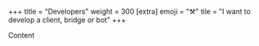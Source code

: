 +++
title = "Developers"
weight = 300
[extra]
emoji = "⚒️"
tile = "I want to develop a client, bridge or bot"
+++

Content
